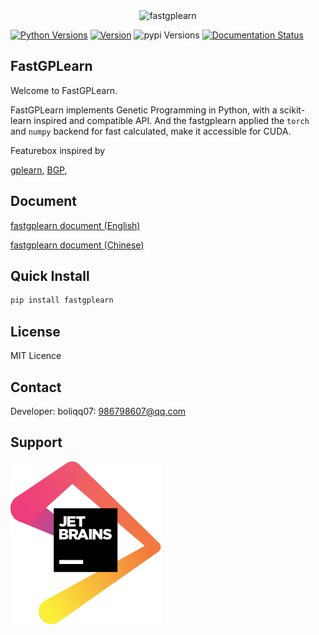 <div align="center">
  <img alt="fastgplearn" src="https://gitee.com/boliqq07/fastgplearn/blob/main/img.jpg?raw=true">
</div>

[![Python Versions](https://img.shields.io/pypi/pyversions/fastgplearn.svg)](https://pypi.org/project/fastgplearn/)
[![Version](https://img.shields.io/github/tag/boliqq07/fastgplearn.svg)](https://github.com/boliqq07/releases/latest)
![pypi Versions](https://badge.fury.io/py/fastgplearn.svg)
[![Documentation Status](https://readthedocs.org/projects/fastgplearn/badge/?version=latest)](https://fastgplearn.readthedocs.io/en/latest/?badge=latest)

FastGPLearn
------------------------
Welcome to FastGPLearn.

FastGPLearn implements Genetic Programming in Python, with a scikit-learn inspired and compatible API.
And the fastgplearn applied the `torch` and `numpy` backend for fast calculated, make it accessible for CUDA.

Featurebox inspired by

[gplearn](https://gplearn.readthedocs.io/en/stable/intro.html),
[BGP](https://bgp.readthedocs.io/en/latest/index.html),



Document
----------------------
[fastgplearn document (English)](https://fastgplearn.readthedocs.io/en/latest/)

[fastgplearn document (Chinese)](https://fastgplearn.readthedocs.io/en/latest/)

Quick Install
----------------------

```bash
pip install fastgplearn
```

License
----------------------
MIT Licence

Contact
----------------------
Developer: boliqq07: 986798607@qq.com

Support
----------------------
[![Jetbrains](./jetbrains.svg)](https://jb.gg/OpenSource)



